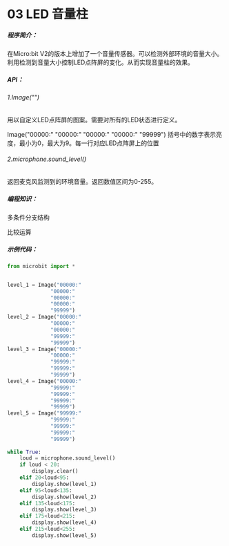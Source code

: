# 03 LED 音量柱
##### 程序简介：

在Micro:bit V2的版本上增加了一个音量传感器。可以检测外部环境的音量大小。利用检测到音量大小控制LED点阵屏的变化。从而实现音量柱的效果。



##### API：

###### 1.Image("")

用以自定义LED点阵屏的图案。需要对所有的LED状态进行定义。

Image("00000:"
              "00000:"
              "00000:"
              "00000:"
              "99999")   括号中的数字表示亮度，最小为0，最大为9。每一行对应LED点阵屏上的位置



###### 2.microphone.sound_level()

返回麦克风监测到的环境音量。返回数值区间为0-255。



##### 编程知识：

多条件分支结构

比较运算



##### 示例代码：

```python
from microbit import *


level_1 = Image("00000:"
              "00000:"
              "00000:"
              "00000:"
              "99999")
level_2 = Image("00000:"
              "00000:"
              "00000:"
              "99999:"
              "99999")
level_3 = Image("00000:"
              "00000:"
              "99999:"
              "99999:"
              "99999")
level_4 = Image("00000:"
              "99999:"
              "99999:"
              "99999:"
              "99999")
level_5 = Image("99999:"
              "99999:"
              "99999:"
              "99999:"
              "99999")
              
while True:
    loud = microphone.sound_level()
    if loud < 20:
        display.clear()
    elif 20<loud<95:
        display.show(level_1)
    elif 95<loud<135:
        display.show(level_2)
    elif 135<loud<175:
        display.show(level_3)
    elif 175<loud<215:
        display.show(level_4)
    elif 215<loud<255:
        display.show(level_5)
```

